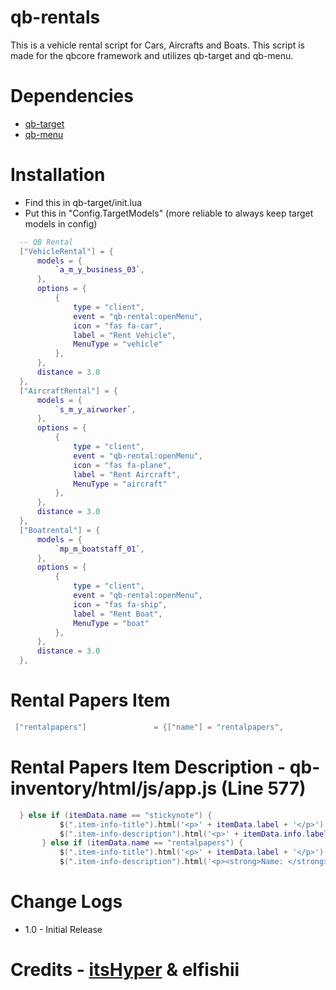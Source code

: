 # qb-rentals
This is a vehicle rental script for Cars, Aircrafts and Boats. This script is made for the qbcore framework and utilizes qb-target and qb-menu.

# Dependencies 
- [qb-target](https://github.com/BerkieBb/qb-target)
- [qb-menu](https://github.com/qbcore-framework/qb-menu)

# Installation
- Find this in qb-target/init.lua
- Put this in "Config.TargetModels" (more reliable to always keep target models in config)
```lua
  -- QB Rental
  ["VehicleRental"] = {
      models = {
          `a_m_y_business_03`,
      },
      options = {
          {
              type = "client",
              event = "qb-rental:openMenu",
              icon = "fas fa-car",
              label = "Rent Vehicle",
              MenuType = "vehicle"
          },
      },
      distance = 3.0
  },
  ["AircraftRental"] = {
      models = {
          `s_m_y_airworker`,
      },
      options = {
          {
              type = "client",
              event = "qb-rental:openMenu",
              icon = "fas fa-plane",
              label = "Rent Aircraft",
              MenuType = "aircraft"
          },
      },
      distance = 3.0
  },
  ["Boatrental"] = {
      models = {
          `mp_m_boatstaff_01`,
      },
      options = {
          {
              type = "client",
              event = "qb-rental:openMenu",
              icon = "fas fa-ship",
              label = "Rent Boat",
              MenuType = "boat"
          },
      },
      distance = 3.0
  },
  ```
 
# Rental Papers Item
 
 ```lua
  ["rentalpapers"]				 = {["name"] = "rentalpapers", 					["label"] = "Rental Papers", 			["weight"] = 0, 		["type"] = "item", 		["image"] = "rentalpapers.png", 		["unique"] = true, 		["useable"] = false, 	["shouldClose"] = false, 	["combinable"] = nil, 	["description"] = "Yea, this is my car i can prove it!"},
  ```
  # Rental Papers Item Description - qb-inventory/html/js/app.js (Line 577)
  
 ```lua
   } else if (itemData.name == "stickynote") {
            $(".item-info-title").html('<p>' + itemData.label + '</p>')
            $(".item-info-description").html('<p>' + itemData.info.label + '</p>');
        } else if (itemData.name == "rentalpapers") {
            $(".item-info-title").html('<p>' + itemData.label + '</p>')
            $(".item-info-description").html('<p><strong>Name: </strong><span>'+ itemData.info.firstname + '</span></p><p><strong>Last Name: </strong><span>'+ itemData.info.lastname+ '</span></p><p><strong>Plate: </strong><span>'+ itemData.info.plate + '<p><strong>Model: </strong><span>'+ itemData.info.model +'</span></p>');
```
# Change Logs
- 1.0 - Initial Release

# Credits - [itsHyper](https://github.com/itsHyper) & elfishii 
